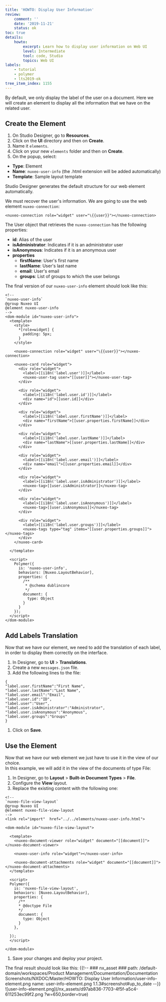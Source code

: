 ```yaml
---
title: 'HOWTO: Display User Information'
review:
    comment: ''
    date: '2019-11-21'
    status: ok
toc: true
details:
    howto:
        excerpt: Learn how to display user information on Web UI
        level: Intermediate
        tool: code, Studio
        topics: Web UI
labels:
    - tutorial
    - polymer
    - lts2019-ok
tree_item_index: 1155
---
```


By default, we only display the label of the user on a document. Here we will create an element to display all the information that we have on the related user.

## Create the Element

1. On Studio Designer, go to **Resources**.
1. Click on the **UI** directory and then on **Create**.
1. Name it `elements`.
1. Click on your new `elements` folder and then on **Create**.
1. On the popup, select:  
  - **Type**: Element
  - **Name**: `nuxeo-user-info` (the .html extension will be added automatically)
  - **Template**: Sample layout template

Studio Designer generates the default structure for our web element automatically.

We must recover the user's information. We are going to use the web element `nuxeo-connection`:
```
<nuxeo-connection role="widget" user="\{{user}}"></nuxeo-connection>
```

The User object that retrieves the `nuxeo-connection` has the following properties:
- **id**: Alias of the user
- **isAdministrator**: Indicates if it is an administrator user
- **isAnonymous**: Indicates if it is an anonymous user
- **properties**
  - **firstName**: User's first name
  - **lastName**: User's last name
  - **email**: User's email
  - **groups**: List of groups to which the user belongs

The final version of our `nuxeo-user-info` element should look like this:
```
<!--
`nuxeo-user-info`
@group Nuxeo UI
@element nuxeo-user-info
-->
<dom-module id="nuxeo-user-info">
  <template>
    <style>
      *[role=widget] {
        padding: 5px;
      }
    </style>

    <nuxeo-connection role="widget" user="\{{user}}"></nuxeo-connection>

    <nuxeo-card role="widget">
      <div role="widget">
        <label>[[i18n('label.user')]]</label>
        <nuxeo-user-tag user="[[user]]"></nuxeo-user-tag>
      </div>

      <div role="widget">
        <label>[[i18n('label.user.id')]]</label>
        <div name="id">[[user.id]]</div>
      </div>

      <div role="widget">
        <label>[[i18n('label.user.firstName')]]</label>
        <div name="firstName">[[user.properties.firstName]]</div>
      </div>  

      <div role="widget">
        <label>[[i18n('label.user.lastName')]]</label>
        <div name="lastName">[[user.properties.lastName]]</div>
      </div>        

      <div role="widget">
        <label>[[i18n('label.user.email')]]</label>
        <div name="email">[[user.properties.email]]</div>
      </div>             

      <div role="widget">
        <label>[[i18n('label.user.isAdministrator')]]</label>
        <nuxeo-tag>[[user.isAdministrator]]</nuxeo-tag>
      </div>           

      <div role="widget">
        <label>[[i18n('label.user.isAnonymous')]]</label>
        <nuxeo-tag>[[user.isAnonymous]]</nuxeo-tag>
      </div>   

      <div role="widget">
        <label>[[i18n('label.user.groups')]]</label>
        <nuxeo-tags type="tag" items="[[user.properties.groups]]"></nuxeo-tags>
      </div>   
    </nuxeo-card>

  </template>

  <script>
    Polymer({
      is: 'nuxeo-user-info',
      behaviors: [Nuxeo.LayoutBehavior],
      properties: {
        /**
         * @schema dublincore
         */
        document: {
          type: Object
        }       
      }     
    });
  </script>
</dom-module>
```

## Add Labels Translation

Now that we have our element, we need to add the translation of each label, in order to display them correctly on the interface.

1. In Designer, go to **UI** > **Translations**.
1. Create a new `messages.json` file.
1. Add the following lines to the file:
```
{
"label.user.firstName":"First Name",
"label.user.lastName":"Last Name",
"label.user.email":"Email",
"label.user.id":"ID",
"label.user":"User",
"label.user.isAdministrator":"Administrator",
"label.user.isAnonymous":"Anonymous",
"label.user.groups":"Groups"
}
```
1. Click on **Save**.


## Use the Element

Now that we have our web element we just have to use it in the view of our choice.</br>
In this example, we will add it in the view of the documents of type File:

1. In Designer, go to **Layout** > **Built-in Document Types** > **File**.
1. Configure the **View** layout.
1. Replace the existing content with the following one:

  ```
  <!--
  `nuxeo-file-view-layout`
  @group Nuxeo UI
  @element nuxeo-file-view-layout
  -->
  <link rel="import"  href="../../elements/nuxeo-user-info.html">

  <dom-module id="nuxeo-file-view-layout">

    <template>
      <nuxeo-document-viewer role="widget" document="[[document]]"></nuxeo-document-viewer>

      <nuxeo-user-info role="widget"></nuxeo-user-info>

      <nuxeo-document-attachments role="widget" document="[[document]]"></nuxeo-document-attachments>
    </template>

    <script>
    Polymer({
      is: 'nuxeo-file-view-layout',
      behaviors: [Nuxeo.LayoutBehavior],
      properties: {
        /**
        * @doctype File
        */
        document: {
          type: Object
        }   
      },

    });
    </script>

  </dom-module>
  ```
1. Save your changes and deploy your project.

The final result should look like this:
{{!--     ### nx_asset ###
    path: /default-domain/workspaces/Product Management/Documentation/Documentation Screenshots/NXDOC/Master/HOWTO: Display User Information/user-info-element.png
    name: user-info-element.png
    1.1.3#screenshot#up_to_date
--}}
![user-info-element.png](/nx_assets/d97ab836-7703-4f5f-a5c4-611253ec99f2.png ?w=650,border=true)
